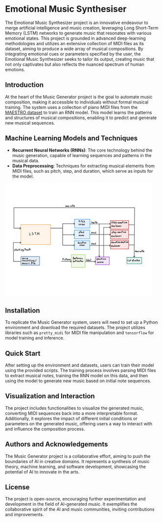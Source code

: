 # Emotional Music Synthesiser

The Emotional Music Synthesizer project is an innovative endeavour to merge artificial intelligence and music creation, leveraging Long Short-Term Memory (LSTM) networks to generate music that resonates with various emotional states. This project is grounded in advanced deep-learning methodologies and utilizes an extensive collection of MIDI files as its dataset, aiming to produce a wide array of musical compositions. By integrating emotional cues or parameters specified by the user, the Emotional Music Synthesizer seeks to tailor its output, creating music that not only captivates but also reflects the nuanced spectrum of human emotions.


## Introduction

At the heart of the Music Generator project is the goal to automate music composition, making it accessible to individuals without formal musical training. The system uses a collection of piano MIDI files from the [MAESTRO dataset](https://magenta.tensorflow.org/datasets/maestro) to train an RNN model. This model learns the patterns and structures of musical compositions, enabling it to predict and generate new musical sequences.

## Machine Learning Models and Techniques

- **Recurrent Neural Networks (RNNs)**: The core technology behind the music generation, capable of learning sequences and patterns in the musical data.
- **Data Preprocessing**: Techniques for extracting musical elements from MIDI files, such as pitch, step, and duration, which serve as inputs for the model.

<img src="model architecture.jpg" width="480px" />

## Installation

To replicate the Music Generator system, users will need to set up a Python environment and download the required datasets. The project utilizes libraries such as `pretty_midi` for MIDI file manipulation and `tensorflow` for model training and inference.

## Quick Start

After setting up the environment and datasets, users can train their model using the provided scripts. The training process involves parsing MIDI files to extract musical notes, training the RNN model on this data, and then using the model to generate new music based on initial note sequences.

## Visualization and Interaction

The project includes functionalities to visualize the generated music, converting MIDI sequences back into a more interpretable format. Additionally, it explores the impact of different initial conditions or parameters on the generated music, offering users a way to interact with and influence the composition process.

## Authors and Acknowledgements

The Music Generator project is a collaborative effort, aiming to push the boundaries of AI in creative domains. It represents a synthesis of music theory, machine learning, and software development, showcasing the potential of AI to innovate in the arts.

## License

The project is open-source, encouraging further experimentation and development in the field of AI-generated music. It exemplifies the collaborative spirit of the AI and music communities, inviting contributions and improvements.

